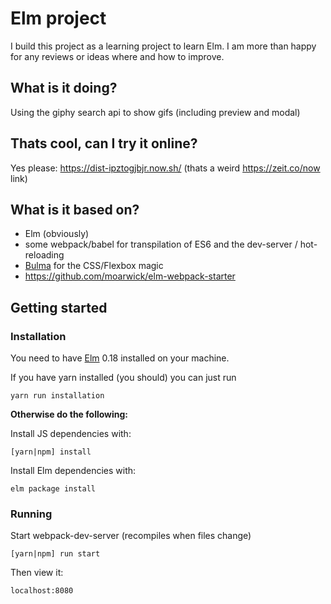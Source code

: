 # Elm project
I build this project as a learning project to learn Elm.
I am more than happy for any reviews or ideas where and how to improve.

## What is it doing?
Using the giphy search api to show gifs (including preview and modal)

## Thats cool, can I try it online?
Yes please: https://dist-ipztogjbjr.now.sh/ (thats a weird https://zeit.co/now link)


## What is it based on?
* Elm (obviously)
* some webpack/babel for transpilation of ES6 and the dev-server / hot-reloading
* [Bulma](http://bulma.io/) for the CSS/Flexbox magic
* https://github.com/moarwick/elm-webpack-starter


## Getting started

### Installation
You need to have [Elm](http://elm-lang.org/) 0.18 installed on your machine.

If you have yarn installed (you should) you can just run

    yarn run installation


**Otherwise do the following:**

Install JS dependencies with:

    [yarn|npm] install

Install Elm dependencies with:

    elm package install


### Running
Start webpack-dev-server (recompiles when files change)

    [yarn|npm] run start   

Then view it:

    localhost:8080

